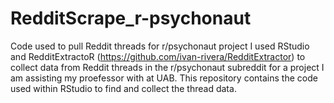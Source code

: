 # RedditScrape_r-psychonaut
Code used to pull Reddit threads for r/psychonaut project
I used RStudio and RedditExtractoR (https://github.com/ivan-rivera/RedditExtractor) to collect data from Reddit threads in the r/psychonaut subreddit for a project I am assisting my proefessor with at UAB. This repository contains the code used within RStudio to find and collect the thread data. 
